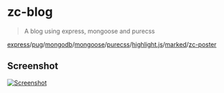 # zc-blog

> A blog using express, mongoose and purecss

[express](https://github.com/expressjs/express)/[pug](https://github.com/pugjs/pug)/[mongodb](https://docs.mongodb.com/)/[mongoose](https://github.com/Automattic/mongoose)/[purecss](https://purecss.io/)/[highlight.js](https://github.com/isagalaev/highlight.js)/[marked](https://github.com/chjj/marked)/[zc-poster](https://github.com/zcong1993/zc-poster)

## Screenshot
[![Screenshot](/media/screenshot)](http://blog.zcong.moe/)

